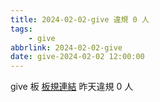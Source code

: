 ```yaml
---
title: 2024-02-02-give 違規 0 人
tags:
    - give
abbrlink: 2024-02-02-give
date: give-2024-02-02 12:00:00
---
```

give 板 [板規連結](https://www.ptt.cc/bbs/give/M.1612495900.A.C32.html)
昨天違規 0 人
